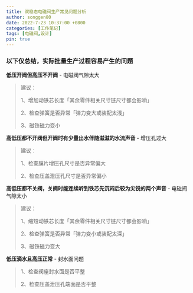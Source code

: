 ```yaml
---
title: 双稳态电磁阀生产常见问题分析
author: songgen80
date: 2022-7-23 10:37:00 +0800
categories: [工作笔记]
tags: [电磁阀,设计]
pin: true
---
```


### 以下仅总结，实际批量生产过程容易产生的问题

**低压开阀但高压不开阀** - 电磁阀气隙太大

> 建议：
>
> 1、增加动铁芯长度「其余零件相关尺寸链尺寸都会影响」
>
> 2、检查弹簧是否异常「弹力变大或装配太浅」
>
> 3、磁铁磁力变小

**高低压都不开阀但开阀时有少量出水伴随滋滋的水流声音** - 增压孔过大

> 建议：
>
> 1、检查膜片增压孔尺寸是否异常偏大
>
> 2、检查压盖泄压孔尺寸是否异常偏小

**高低压都不关阀，关阀时能连续听到铁芯先沉闷后较为尖锐的两个声音** - 电磁阀气隙太小

> 建议：
>
> 1、缩短动铁芯长度「其余零件相关尺寸链尺寸都会影响」
>
> 2、检查弹簧是否异常「弹力变小或装配太深」
>
> 3、磁铁磁力变大

**低压滴水且高压正常** - 封水面问题

> 1、检查阀座封水面是否平整
>
> 2、检查压盖泄压孔端面是否平整